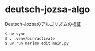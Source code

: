 # deutsch-jozsa-algo
Deutsch-Jozsaのアルゴリズムの検証

```bash
$ uv sync
$ . .venv/bin/activate
$ uv run marimo edit main.py
```
